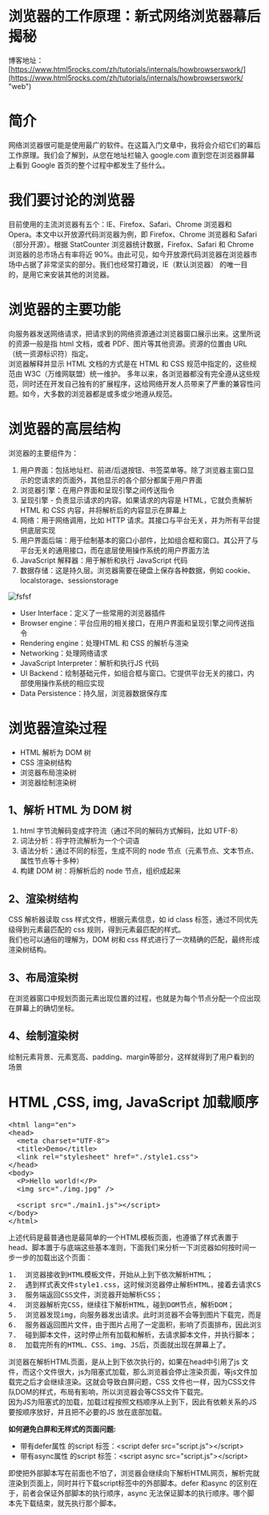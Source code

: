 # 浏览器的工作原理：新式网络浏览器幕后揭秘 #
博客地址：[https://www.html5rocks.com/zh/tutorials/internals/howbrowserswork/](https://www.html5rocks.com/zh/tutorials/internals/howbrowserswork/ "web")


# 简介 #
网络浏览器很可能是使用最广的软件。在这篇入门文章中，我将会介绍它们的幕后工作原理。我们会了解到，从您在地址栏输入 google.com 直到您在浏览器屏幕上看到 Google 首页的整个过程中都发生了些什么。


# 我们要讨论的浏览器 #
目前使用的主流浏览器有五个：IE、Firefox、Safari、Chrome 浏览器和 Opera。本文中以开放源代码浏览器为例，即 Firefox、Chrome 浏览器和 Safari（部分开源）。根据 StatCounter 浏览器统计数据，Firefox、Safari 和 Chrome 浏览器的总市场占有率将近 90%。由此可见，如今开放源代码浏览器在浏览器市场中占据了非常坚实的部分。我们也经常打趣说，IE（默认浏览器） 的唯一目的，是用它来安装其他的浏览器。


# 浏览器的主要功能 #
向服务器发送网络请求，把请求到的网络资源通过浏览器窗口展示出来。这里所说的资源一般是指 html 文档，或者 PDF、图片等其他资源。资源的位置由 URL（统一资源标识符）指定。<br>
浏览器解释并显示 HTML 文档的方式是在 HTML 和 CSS 规范中指定的，这些规范由 W3C（万维网联盟）统一维护。
多年以来，各浏览器都没有完全遵从这些规范，同时还在开发自己独有的扩展程序，这给网络开发人员带来了严重的兼容性问题。如今，大多数的浏览器都是或多或少地遵从规范。<br>


# 浏览器的高层结构 #
浏览器的主要组件为：

1. 用户界面：包括地址栏、前进/后退按钮、书签菜单等。除了浏览器主窗口显示的您请求的页面外，其他显示的各个部分都属于用户界面
2. 浏览器引擎：在用户界面和呈现引擎之间传送指令
3. 呈现引擎 - 负责显示请求的内容。如果请求的内容是 HTML，它就负责解析 HTML 和 CSS 内容，并将解析后的内容显示在屏幕上
4. 网络：用于网络调用，比如 HTTP 请求。其接口与平台无关，并为所有平台提供底层实现
5. 用户界面后端：用于绘制基本的窗口小部件，比如组合框和窗口。其公开了与平台无关的通用接口，而在底层使用操作系统的用户界面方法
6. JavaScript 解释器：用于解析和执行 JavaScript 代码
7. 数据存储：这是持久层。浏览器需要在硬盘上保存各种数据，例如 cookie、localstorage、sessionstorage

![fsfsf](https://img-blog.csdn.net/20160313105554184)<br>

- User Interface：定义了一些常用的浏览器插件
- Browser engine：平台应用的相关接口，在用户界面和呈现引擎之间传送指令
- Rendering engine：处理HTML 和 CSS 的解析与渲染
- Networking：处理网络请求
- JavaScript Interpreter：解析和执行JS 代码
- UI Backend：绘制基础元件，如组合框与窗口。它提供平台无关的接口，内部使用操作系统的相应实现
- Data Persistence：持久层，浏览器数据保存库


# 浏览器渲染过程 #
- HTML 解析为 DOM 树
- CSS 渲染树结构
- 浏览器布局渲染树
- 浏览器绘制渲染树


## 1、解析 HTML 为 DOM 树 ##
1. html 字节流解码变成字符流（通过不同的解码方式解码，比如 UTF-8）
2. 词法分析：将字符流解析为一个个词语
3. 语法分析：通过不同的标签，生成不同的 node 节点（元素节点、文本节点、属性节点等十多种）
4. 构建 DOM 树：将解析后的 node 节点，组织成起来


## 2、渲染树结构 ##
CSS 解析器读取 css 样式文件，根据元素信息，如 id class 标签，通过不同优先级得到元素最匹配的 css 规则，得到元素最匹配的样式。<br>
我们也可以通俗的理解为，DOM 树和 css 样式进行了一次精确的匹配，最终形成渲染树结构。


## 3、布局渲染树 ##
在浏览器窗口中规划页面元素出现位置的过程，也就是为每个节点分配一个应出现在屏幕上的确切坐标。


## 4、绘制渲染树 ##
绘制元素背景、元素宽高、padding、margin等部分，这样就得到了用户看到的场景


# HTML ,CSS, img, JavaScript 加载顺序 #
<pre>
&lt;html lang=&quot;en&quot;&gt;
&lt;head&gt;
  &lt;meta charset=&quot;UTF-8&quot;&gt;
  &lt;title&gt;Demo&lt;/title&gt;
  &lt;link rel=&quot;stylesheet&quot; href=&quot;./style1.css&quot;&gt;
&lt;/head&gt;
&lt;body&gt;
  &lt;P&gt;Hello world!&lt;/P&gt;
  &lt;img src=&quot;./img.jpg&quot; /&gt;

  &lt;script src=&quot;./main1.js&quot;&gt;&lt;/script&gt;
&lt;/body&gt;
&lt;/html&gt;
</pre>

上述代码是最普通也是最简单的一个HTML模板页面，也遵循了样式表置于head、脚本置于与底端这些基本准则，下面我们来分析一下浏览器如何按时间一步一步的加载出这个页面：

<pre>
1.  浏览器接收到HTML模板文件，开始从上到下依次解析HTML；
2.  遇到样式表文件style1.css，这时候浏览器停止解析HTML，接着去请求CSS文件；
3.  服务端返回CSS文件，浏览器开始解析CSS；
4.  浏览器解析完CSS，继续往下解析HTML，碰到DOM节点，解析DOM；
5.  浏览器发现img，向服务器发出请求。此时浏览器不会等到图片下载完，而是继续渲染后面的代码；
6.  服务器返回图片文件，由于图片占用了一定面积，影响了页面排布，因此浏览器需要回过头来重新渲染这部分代码；
7.  碰到脚本文件，这时停止所有加载和解析，去请求脚本文件，并执行脚本；
8.  加载完所有的HTML、CSS、img、JS后，页面就出现在屏幕上了。
</pre>

浏览器在解析HTML页面，是从上到下依次执行的，如果在head中引用了js 文件，而这个文件很大，js为阻塞式加载，那么浏览器会停止渲染页面，等js文件加载完之后才会继续渲染。这就会导致白屏问题，CSS 文件也一样，因为CSS文件队DOM的样式，布局有影响，所以浏览器会等CSS文件下载完。<br>
因为JS为阻塞式的加载，加载过程按照文档顺序从上到下，因此有依赖关系的JS 要按顺序放好，并且把不必要的JS 放在底部加载。

**如何避免白屏和无样式的页面问题:**

- 带有defer属性 的script 标签：&lt;script defer src=&quot;script.js&quot;&gt;&lt;/script&gt;
- 带有async属性 的script 标签：&lt;script async src=&quot;script.js&quot;&gt;&lt;/script&gt;

即使把外部脚本写在前面也不怕了，浏览器会继续向下解析HTML网页，解析完就渲染到页面上，同时并行下载script标签中的外部脚本。defer 和async 的区别在于，前者会保证外部脚本的执行顺序，async 无法保证脚本的执行顺序。哪个脚本先下载结束，就先执行那个脚本。

















